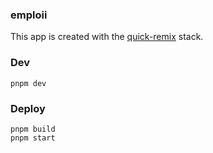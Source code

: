 ### emploii

This app is created with
the [quick-remix](https://github.com/roblesdotdev/quick-remix) stack.

### Dev

```
pnpm dev
```

### Deploy

```
pnpm build
pnpm start
```
